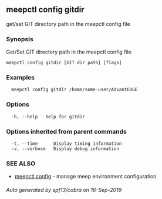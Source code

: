 ## meepctl config gitdir

get/set GIT directory path in the meepctl config file

### Synopsis

Get/Set GIT directory path in the meepctl config file

```
meepctl config gitdir [GIT dir path] [flags]
```

### Examples

```
  meepctl config gitdir /home/some-user/AdvantEDGE
```

### Options

```
  -h, --help   help for gitdir
```

### Options inherited from parent commands

```
  -t, --time      Display timing information
  -v, --verbose   Display debug information
```

### SEE ALSO

* [meepctl config](meepctl_config.md)	 - manage meep environment configuration

###### Auto generated by spf13/cobra on 16-Sep-2019
